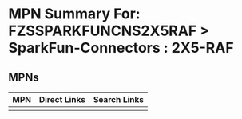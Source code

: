 



# MPN Summary For: FZSSPARKFUNCNS2X5RAF > SparkFun-Connectors : 2X5-RAF

## MPNs
  

|MPN|Direct Links|Search Links|
| :--- | :--- | :--- |
||||
